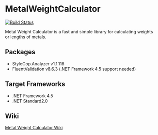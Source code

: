 # MetalWeightCalculator
[![Build Status](https://dev.azure.com/salzschneider/MetalWeightCalculator/_apis/build/status/salzschneider.MetalWeightCalculator?branchName=main)](https://dev.azure.com/salzschneider/MetalWeightCalculator/_build/latest?definitionId=4&branchName=main)

Metal Weight Calculator is a fast and simple library for calculating weights or lengths of metals. 

Packages
----------------
- StyleCop.Analyzer v1.1.118
- FluentValidation v8.6.3 (.NET Framework 4.5 support needed)

## Target Frameworks

- .NET Framework 4.5
- .NET Standard2.0

Wiki
----------------

[Metal Weight Calculator Wiki](https://github.com/salzschneider/MetalWeightCalculator/wiki)
